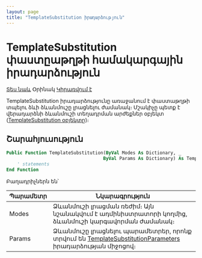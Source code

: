 ```yaml
---
layout: page
title: "TemplateSubstitution իրադարձություն"
---
```


# TemplateSubstitution փաստըաթղթի համակարգային իրադարձություն

[Տես նաև](TemplateSubstitutionParameters.md) Օրինակ [Կիրառվում է](../Defs/doc.md)

TemplateSubstitution իրադարձությունը առաջանում է փաստաթղթի տպելու ձևի ձևանմուշը լրացնելու ժամանակ։ 
Մշակիչը պետք է վերադարձնի ձևանմուշի տեղադրման արժեքներ օբյեկտ ([TemplateSubstitution օբյեկտը](../Functions/TemplateSubstitution.md))։ 

## Շարահյուսություն

``` vb
Public Function TemplateSubstitution(ByVal Modes As Dictionary, _
                                    ByVal Params As Dictionary) As TemplateSubstitution
    ' statements
End Function
```

Բաղադրիչներն են՝

| Պարամետր | Նկարագրություն |
|--|--|
| Modes | Ձևանմուշի լրացման ռեժիմ։ Այն նշանակվում է ադմինիստրատորի կողմից, ձևանմուշի կարգավորման ժամանակ։ |
| Params | Ձևանմուշը լրացնելու պարամետրեր, որոնք տրվում են [TemplateSubstitutionParameters](TemplateSubstitutionParameters.md) իրադարձության միջոցով։ |
